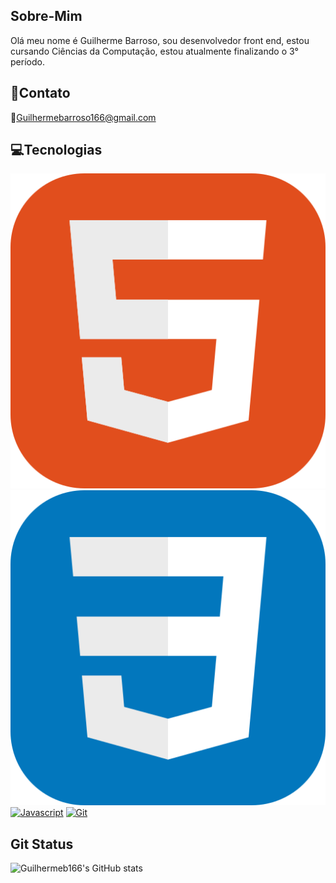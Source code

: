 
## Sobre-Mim
Olá meu nome é Guilherme Barroso, sou desenvolvedor front end, estou cursando Ciências da Computação, estou atualmente finalizando o 3° período.
## 📱Contato
📧Guilhermebarroso166@gmail.com

## 💻Tecnologias


[![Html](https://raw.githubusercontent.com/tandpfun/skill-icons/65dea6c4eaca7da319e552c09f4cf5a9a8dab2c8/icons/HTML.svg)](https://github.com/)
[![Css](https://raw.githubusercontent.com/tandpfun/skill-icons/65dea6c4eaca7da319e552c09f4cf5a9a8dab2c8/icons/CSS.svg)](https://github.com/)
[![Javascript](https://camo.githubusercontent.com/0d245816ea1cf61b6400c0588fd491e6bdb014bb708cdf602edd0b6ef2d9482f/68747470733a2f2f696d672e736869656c64732e696f2f62616467652f6a6176617363726970742d2532333332333333302e7376673f7374796c653d666c6174266c6f676f3d6a617661736372697074266c6f676f436f6c6f723d253233463744463145)](https://github.com/)
[![Git](https://camo.githubusercontent.com/269c44a18f81264dfde0c395eaa7082bd3e04f16225adfa6fabb330e069472a8/68747470733a2f2f696d672e736869656c64732e696f2f62616467652f4769742d6663366432363f7374796c653d666c6174266c6f676f3d676974266c6f676f436f6c6f723d7768697465)](https://github.com/)
## Git Status
![Guilhermeb166's GitHub stats](https://github-readme-stats.vercel.app/api?username=Guilhermeb166&show_icons=true&bg_color=00000000)
